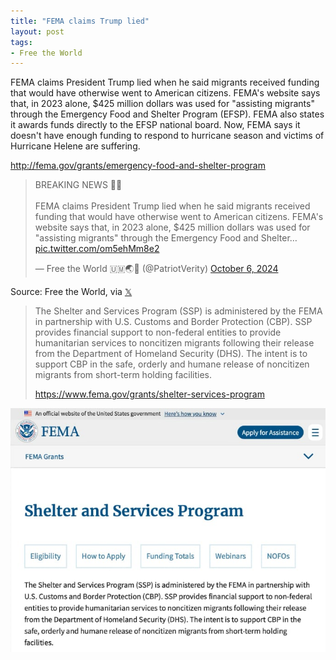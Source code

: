 ```yaml
---
title: "FEMA claims Trump lied"
layout: post
tags:
- Free the World
---
```


FEMA claims President Trump lied when he said migrants received funding that would have otherwise went to American citizens. FEMA's website says that, in 2023 alone, $425 million dollars was used for "assisting migrants" through the Emergency Food and Shelter Program (EFSP). FEMA also states it awards funds directly to the EFSP national board. Now, FEMA says it doesn't have enough funding to respond to hurricane season and victims of Hurricane Helene are suffering.

<http://fema.gov/grants/emergency-food-and-shelter-program>

<blockquote class="twitter-tweet"><p lang="en" dir="ltr">BREAKING NEWS 🚨📰<br><br>FEMA claims President Trump lied when he said migrants received funding that would have otherwise went to American citizens. FEMA&#39;s website says that, in 2023 alone, $425 million dollars was used for &quot;assisting migrants&quot; through the Emergency Food and Shelter… <a href="https://t.co/om5ehMm8e2">pic.twitter.com/om5ehMm8e2</a></p>&mdash; Free the World 🇺🇲🌏🦅 (@PatriotVerity) <a href="https://twitter.com/PatriotVerity/status/1842910642191454320?ref_src=twsrc%5Etfw">October 6, 2024</a></blockquote> <script async src="https://platform.twitter.com/widgets.js" charset="utf-8"></script>

Source: Free the World, via [𝕏](https://x.com)

> The Shelter and Services Program (SSP) is administered by the FEMA in partnership with U.S. Customs and Border Protection (CBP). SSP provides financial support to non-federal entities to provide humanitarian services to noncitizen migrants following their release from the Department of Homeland Security (DHS). The intent is to support CBP in the safe, orderly and humane release of noncitizen migrants from short-term holding facilities.
>
> <https://www.fema.gov/grants/shelter-services-program>

![FEMA Emergency Food and Shelter Program](/assets/2024-10-06-fema-shelter-and-services.jpg "FEMA Emergency Food and Shelter Program")
